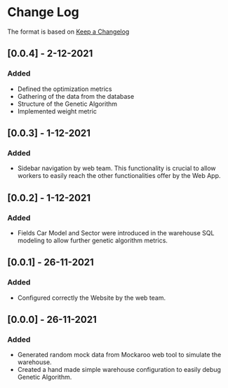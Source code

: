 # Change Log

The format is based on [Keep a Changelog](http://keepachangelog.com/)


## [0.0.4] - 2-12-2021

### Added

* Defined the optimization metrics
* Gathering of the data from the database
* Structure of the Genetic Algorithm
* Implemented weight metric

## [0.0.3] - 1-12-2021

### Added

* Sidebar navigation by web team. This functionality is crucial to allow workers to easily reach the other functionalities offer by the Web App.

## [0.0.2] - 1-12-2021

### Added

* Fields Car Model and Sector were introduced in the warehouse SQL modeling to allow further genetic algorithm metrics.


## [0.0.1] - 26-11-2021

### Added

* Configured correctly the Website by the web team.

## [0.0.0] - 26-11-2021

### Added

* Generated random mock data from Mockaroo web tool to simulate the warehouse.
* Created a hand made simple warehouse configuration to easily debug Genetic Algorithm.
